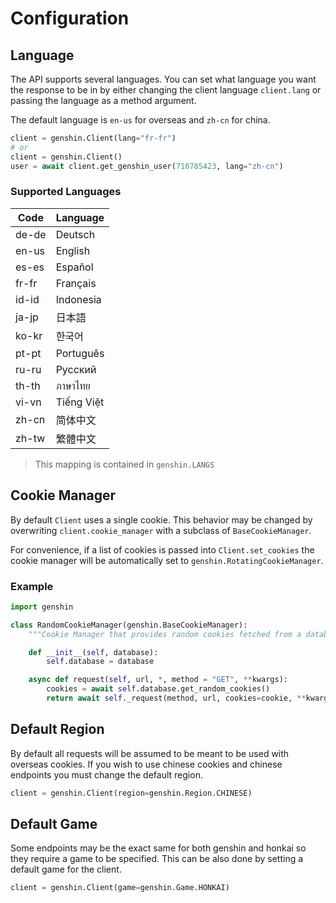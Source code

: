 # Configuration

## Language

The API supports several languages. You can set what language you want the response to be in by either changing the client language `client.lang` or passing the language as a method argument.

The default language is `en-us` for overseas and `zh-cn` for china.

```py
client = genshin.Client(lang="fr-fr")
# or
client = genshin.Client()
user = await client.get_genshin_user(710785423, lang="zh-cn")
```

### Supported Languages

| Code  | Language   |
| ----- | ---------- |
| de-de | Deutsch    |
| en-us | English    |
| es-es | Español    |
| fr-fr | Français   |
| id-id | Indonesia  |
| ja-jp | 日本語     |
| ko-kr | 한국어     |
| pt-pt | Português  |
| ru-ru | Pусский    |
| th-th | ภาษาไทย    |
| vi-vn | Tiếng Việt |
| zh-cn | 简体中文   |
| zh-tw | 繁體中文   |

> This mapping is contained in `genshin.LANGS`

## Cookie Manager

By default `Client` uses a single cookie. This behavior may be changed by overwriting `client.cookie_manager` with a subclass of `BaseCookieManager`.

For convenience, if a list of cookies is passed into `Client.set_cookies` the cookie manager will be automatically set to `genshin.RotatingCookieManager`.

### Example

```py
import genshin

class RandomCookieManager(genshin.BaseCookieManager):
    """Cookie Manager that provides random cookies fetched from a database."""

    def __init__(self, database):
        self.database = database

    async def request(self, url, *, method = "GET", **kwargs):
        cookies = await self.database.get_random_cookies()
        return await self._request(method, url, cookies=cookie, **kwargs)

```

## Default Region

By default all requests will be assumed to be meant to be used with overseas cookies.
If you wish to use chinese cookies and chinese endpoints you must change the default region.

```py
client = genshin.Client(region=genshin.Region.CHINESE)
```

## Default Game

Some endpoints may be the exact same for both genshin and honkai so they require a game to be specified. This can be also done by setting a default game for the client.

```py
client = genshin.Client(game=genshin.Game.HONKAI)
```
